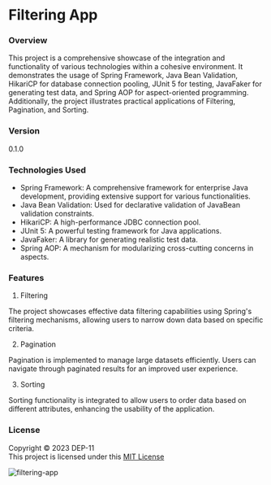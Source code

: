 # Filtering App 

### Overview

This project is a comprehensive showcase of the integration and functionality of various technologies within a cohesive environment. It demonstrates the usage of Spring Framework, Java Bean Validation, HikariCP for database connection pooling, JUnit 5 for testing, JavaFaker for generating test data, and Spring AOP for aspect-oriented programming. Additionally, the project illustrates practical applications of Filtering, Pagination, and Sorting.

### Version
0.1.0

### Technologies Used
* Spring Framework: A comprehensive framework for enterprise Java development, providing extensive support for various functionalities.
* Java Bean Validation: Used for declarative validation of JavaBean validation constraints.
* HikariCP: A high-performance JDBC connection pool.
* JUnit 5: A powerful testing framework for Java applications.
* JavaFaker: A library for generating realistic test data.
* Spring AOP: A mechanism for modularizing cross-cutting concerns in aspects.

### Features
1. Filtering

The project showcases effective data filtering capabilities using Spring's filtering mechanisms, allowing users to narrow down data based on specific criteria.

2. Pagination

Pagination is implemented to manage large datasets efficiently. Users can navigate through paginated results for an improved user experience.

3. Sorting

Sorting functionality is integrated to allow users to order data based on different attributes, enhancing the usability of the application.


### License
Copyright &copy; 2023 DEP-11 <br>
This project is licensed under this [MIT License](License.txt)

![filtering-app](https://github.com/Isuri-IjseDevHub/Filtering-app/assets/75952849/03729575-f647-4971-b720-1dd0b5530e2a)

